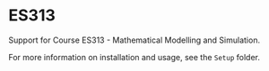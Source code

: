 # ES313
Support for Course ES313 - Mathematical Modelling and Simulation.

For more information on installation and usage, see the `Setup` folder.


